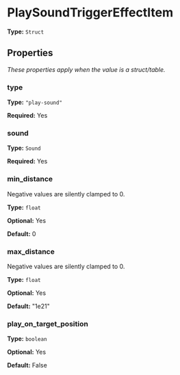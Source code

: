 # PlaySoundTriggerEffectItem

**Type:** `Struct`

## Properties

*These properties apply when the value is a struct/table.*

### type

**Type:** `"play-sound"`

**Required:** Yes

### sound

**Type:** `Sound`

**Required:** Yes

### min_distance

Negative values are silently clamped to 0.

**Type:** `float`

**Optional:** Yes

**Default:** 0

### max_distance

Negative values are silently clamped to 0.

**Type:** `float`

**Optional:** Yes

**Default:** "1e21"

### play_on_target_position

**Type:** `boolean`

**Optional:** Yes

**Default:** False

